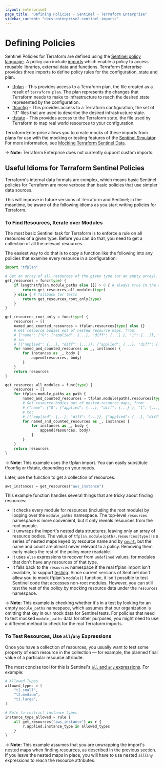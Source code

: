 ```yaml
---
layout: enterprise2
page_title: "Defining Policies - Sentinel - Terraform Enterprise"
sidebar_current: "docs-enterprise2-sentinel-imports"
---
```


# Defining Policies

Sentinel Policies for Terraform are defined using the [Sentinel policy
language](https://docs.hashicorp.com/sentinel/language/). A policy can include
[imports](https://docs.hashicorp.com/sentinel/concepts/imports) which enable a
policy to access reusable libraries, external data and functions. Terraform
Enterprise provides three imports to define policy rules for the configuration,
state and plan.

- [tfplan](./tfplan.html) - This provides access to a Terraform plan, the file created as a result of `terraform plan`.	 The plan represents the changes that Terraform needs to make to infrastructure to reach the desired state represented by the configuration.
- [tfconfig](./tfconfig.html) - This provides access to a Terraform configuration, the set of "tf" files that are used to describe the desired infrastructure state.
- [tfstate](./tfstate.html) - This provides access to the Terraform state, the file used by Terraform to map real world resources to your configuration.

Terraform Enterprise allows you to create mocks of these imports from plans for
use with the mocking or testing features of the [Sentinel
Simulator](https://docs.hashicorp.com/sentinel/commands/). For more
information, see [Mocking Terraform Sentinel
Data](/docs/enterprise/sentinel/mock.html).

-> **Note:** Terraform Enterprise does not currently support custom imports.

## Useful Idioms for Terraform Sentinel Policies

Terraform's internal data formats are complex, which means basic Sentinel policies for Terraform are more verbose than basic policies that use simpler data sources.

This will improve in future versions of Terraform and Sentinel; in the meantime, be aware of the following idioms as you start writing policies for Terraform.

### To Find Resources, Iterate over Modules

The most basic Sentinel task for Terraform is to enforce a rule on all resources of a given type. Before you can do that, you need to get a collection of all the relevant resources.

The easiest way to do that is to copy a function like the following into any policies that examine every resource in a configuration:

```python
import "tfplan"

# Get an array of all resources of the given type (or an empty array).
get_resources = func(type) {
	if length(tfplan.module_paths else []) > 0 { # always true in the real tfplan import
		return get_resources_all_modules(type)
	} else { # fallback for tests
		return get_resources_root_only(type)
	}
}

get_resources_root_only = func(type) {
	resources = []
	named_and_counted_resources = tfplan.resources[type] else {}
	# Get resource bodies out of nested resource maps, from:
	# {"name": {"0": {"applied": {...}, "diff": {...} }, "1": {...}}, "name": {...}}
	# to:
	# [{"applied": {...}, "diff": {...}}, {"applied": {...}, "diff": {...}}, ...]
	for named_and_counted_resources as _, instances {
		for instances as _, body {
			append(resources, body)
		}
	}
	return resources
}

get_resources_all_modules = func(type) {
	resources = []
	for tfplan.module_paths as path {
		named_and_counted_resources = tfplan.module(path).resources[type] else {}
		# Get resource bodies out of nested resource maps, from:
		# {"name": {"0": {"applied": {...}, "diff": {...} }, "1": {...}}, "name": {...}}
		# to:
		# [{"applied": {...}, "diff": {...}}, {"applied": {...}, "diff": {...}}, ...]
		for named_and_counted_resources as _, instances {
			for instances as _, body {
				append(resources, body)
			}
		}
	}
	return resources
}
```

-> **Note:** This example uses the tfplan import. You can easily substitute tfconfig or tfstate, depending on your needs.

Later, use the function to get a collection of resources:

```python
aws_instances = get_resources("aws_instance")
```

This example function handles several things that are tricky about finding resources:

- It checks every module for resources (including the root module) by looping over the `module_paths` namespace. The top-level `resources` namespace is more convenient, but it only reveals resources from the root module.
- It unwraps the import's nested data structures, leaving only an array of resource bodies. The value of `tfplan.module(path).resources[type]` is a series of nested maps keyed by resource name and by [`count`](/docs/configuration/resources.html#count), but the name and count are almost never relevant to a policy. Removing them early makes the rest of the policy more readable.
- It uses `else` expressions to recover from `undefined` values, for modules that don't have any resources of that type.
- It falls back to the `resources` namespace if the real tfplan import isn't available, to support [testing](https://docs.hashicorp.com/sentinel/writing/testing). Since current versions of Sentinel don't allow you to mock tfplan's `module()` function, it isn't possible to test Sentinel code that accesses non-root modules. However, you can still test the rest of the policy by mocking resource data under the `resources` namespace.

-> **Note:** This example is checking whether it's in a test by looking for an empty `module_paths` namespace, which assumes that our organization is omitting that key in our mock data for Sentinel tests. For policies that need to test mocked `module_paths` data for other purposes, you might need to use a different method to check for the real Terraform imports.

### To Test Resources, Use `all`/`any` Expressions

Once you have a collection of resources, you usually want to test some property of each resource in the collection — for example, the planned final value of a particular resource attribute.

The most concise tool for this is Sentinel's [`all` and `any` expressions](https://docs.hashicorp.com/sentinel/language/boolexpr#any-all-expressions). For example:

```python
# Allowed Types
allowed_types = [
	"t2.small",
	"t2.medium",
	"t2.large",
]

# Rule to restrict instance types
instance_type_allowed = rule {
	all get_resources("aws_instance") as r {
		r.applied.instance_type in allowed_types
	}
}
```

-> **Note:** This example assumes that you are unwrapping the import's nested maps when finding resources, as described in the previous section. If you leave the nested maps in place, you will have to use nested `all`/`any` expressions to reach the resource attributes.

